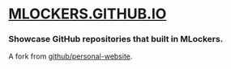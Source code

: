 # [MLOCKERS.GITHUB.IO](https://mlockers.github.io)

### Showcase GitHub repositories that built in MLockers.

A fork from [github/personal-website](https://github.com/github/personal-website).
